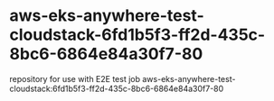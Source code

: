 # aws-eks-anywhere-test-cloudstack-6fd1b5f3-ff2d-435c-8bc6-6864e84a30f7-80
repository for use with E2E test job aws-eks-anywhere-test-cloudstack:6fd1b5f3-ff2d-435c-8bc6-6864e84a30f7-80

